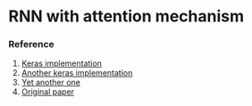 # RNN with attention mechanism



### Reference  
1. [Keras implementation](https://github.com/philipperemy/keras-attention-mechanism)
2. [Another keras implementation](https://github.com/thushv89/attention_keras)  
3. [Yet another one](https://github.com/ShawnyXiao/TextClassification-Keras/tree/master/model/TextAttBiRNN)
4. [Original paper](https://arxiv.org/abs/1512.08756)  

